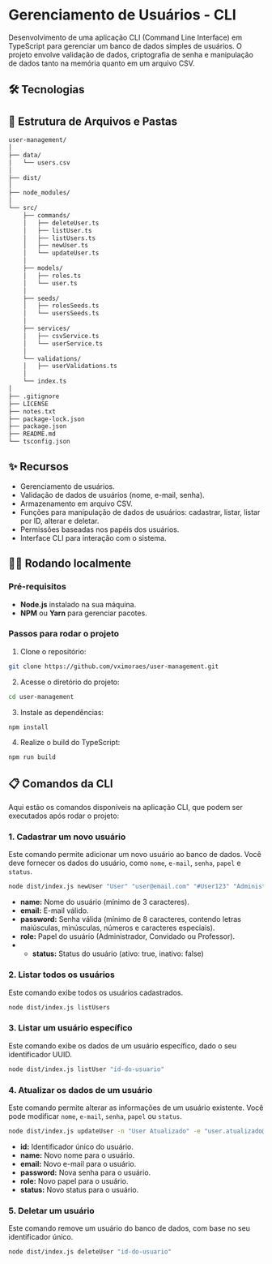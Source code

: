# Gerenciamento de Usuários - CLI

Desenvolvimento de uma aplicação CLI (Command Line Interface) em TypeScript para gerenciar um banco de dados simples de usuários. O projeto envolve validação de dados, criptografia de senha e manipulação de dados tanto na memória quanto em um arquivo CSV.

## 🛠️ Tecnologias

## 📁 Estrutura de Arquivos e Pastas
```graphql
user-management/  
│  
├── data/  
│   └── users.csv  
│  
├── dist/  
│  
├── node_modules/  
│  
└── src/  
    ├── commands/  
    │   ├── deleteUser.ts
    │   ├── listUser.ts
    │   ├── listUsers.ts  
    │   ├── newUser.ts  
    │   └── updateUser.ts  
    │  
    ├── models/  
    │   ├── roles.ts  
    │   └── user.ts  
    │  
    ├── seeds/  
    │   ├── rolesSeeds.ts  
    │   └── usersSeeds.ts  
    │  
    ├── services/  
    │   ├── csvService.ts  
    │   └── userService.ts  
    │  
    └── validations/  
    │   ├── userValidations.ts
    │ 
    └── index.ts  
│  
├── .gitignore  
├── LICENSE  
├── notes.txt  
├── package-lock.json  
├── package.json  
├── README.md  
└── tsconfig.json
```

## ✨ Recursos

- Gerenciamento de usuários.
- Validação de dados de usuários (nome, e-mail, senha).
- Armazenamento em arquivo CSV.
- Funções para manipulação de dados de usuários: cadastrar, listar, listar por ID, alterar e deletar.
- Permissões baseadas nos papéis dos usuários.
- Interface CLI para interação com o sistema.

## 🏃‍♂️ Rodando localmente

### Pré-requisitos

- **Node.js** instalado na sua máquina.
- **NPM** ou **Yarn** para gerenciar pacotes.

### Passos para rodar o projeto

1. Clone o repositório:

```bash
git clone https://github.com/vximoraes/user-management.git
```

2. Acesse o diretório do projeto:
```bash
cd user-management
```

3. Instale as dependências:
```bash
npm install
```

4. Realize o build do TypeScript:
```bash
npm run build
```

## 📋 Comandos da CLI
Aqui estão os comandos disponíveis na aplicação CLI, que podem ser executados após rodar o projeto:

### 1. Cadastrar um novo usuário
Este comando permite adicionar um novo usuário ao banco de dados. Você deve fornecer os dados do usuário, como ```nome```, ```e-mail```, ```senha```, ```papel``` e ```status```.

```bash
node dist/index.js newUser "User" "user@email.com" "#User123" "Administrador" true
```
- **name:** Nome do usuário (mínimo de 3 caracteres).
- **email:** E-mail válido.
- **password:** Senha válida (mínimo de 8 caracteres, contendo letras maiúsculas, minúsculas, números e caracteres especiais).
- **role:** Papel do usuário (Administrador, Convidado ou Professor).
- - **status:** Status do usuário (ativo: true, inativo: false)

### 2. Listar todos os usuários
Este comando exibe todos os usuários cadastrados.

```bash
node dist/index.js listUsers
```

### 3. Listar um usuário específico
Este comando exibe os dados de um usuário específico, dado o seu identificador UUID.

```bash
node dist/index.js listUser "id-do-usuario"
```

### 4. Atualizar os dados de um usuário
Este comando permite alterar as informações de um usuário existente. Você pode modificar ```nome```, ```e-mail```, ```senha```, ```papel``` ou ```status```.

```bash
node dist/index.js updateUser -n "User Atualizado" -e "user.atualizado@email.com" -p "NovaSenha@123" -r "Professor" -s false
```

- **id:** Identificador único do usuário.
- **name:** Novo nome para o usuário.
- **email:** Novo e-mail para o usuário.
- **password:** Nova senha para o usuário.
- **role:** Novo papel para o usuário.
- **status:** Novo status para o usuário.

### 5. Deletar um usuário
Este comando remove um usuário do banco de dados, com base no seu identificador único.

```bash
node dist/index.js deleteUser "id-do-usuario"
```
